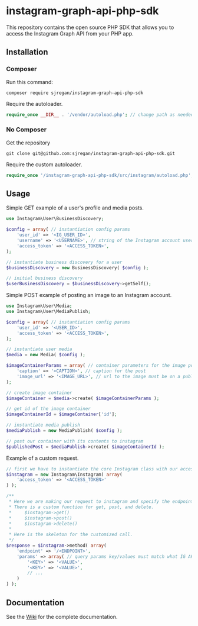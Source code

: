 # instagram-graph-api-php-sdk

This repository contains the open source PHP SDK that allows you to access the Instagram Graph API from your PHP app.

## Installation

### Composer

Run this command:

```
composer require sjregan/instagram-graph-api-php-sdk
```

Require the autoloader.

```php
require_once __DIR__ . '/vendor/autoload.php'; // change path as needed
```

### No Composer

Get the repository

```
git clone git@github.com:sjregan/instagram-graph-api-php-sdk.git
```

Require the custom autoloader.

```php
require_once '/instagram-graph-api-php-sdk/src/instagram/autoload.php'; // change path as needed
```

## Usage

Simple GET example of a user's profile and media posts.
```php
use Instagram\User\BusinessDiscovery;

$config = array( // instantiation config params
    'user_id' => '<IG_USER_ID>',
    'username' => '<USERNAME>', // string of the Instagram account username to get data on
    'access_token' => '<ACCESS_TOKEN>',
);

// instantiate business discovery for a user
$businessDiscovery = new BusinessDiscovery( $config );

// initial business discovery
$userBusinessDiscovery = $businessDiscovery->getSelf();
```

Simple POST example of posting an image to an Instagram account.
```php
use Instagram\User\Media;
use Instagram\User\MediaPublish;

$config = array( // instantiation config params
    'user_id' => '<USER_ID>',
    'access_token' => '<ACCESS_TOKEN>',
);

// instantiate user media
$media = new Media( $config );

$imageContainerParams = array( // container parameters for the image post
    'caption' => '<CAPTION>', // caption for the post
    'image_url' => '<IMAGE_URL>', // url to the image must be on a public server
);

// create image container
$imageContainer = $media->create( $imageContainerParams );

// get id of the image container
$imageContainerId = $imageContainer['id'];

// instantiate media publish
$mediaPublish = new MediaPublish( $config );

// post our container with its contents to instagram
$publishedPost = $mediaPublish->create( $imageContainerId );
```

Example of a custom request.
```php
// first we have to instantiate the core Instagram class with our access token
$instagram = new Instagram\Instagram( array(
    'access_token' => '<ACCESS_TOKEN>'
) );

/**
 * Here we are making our request to instagram and specify the endpoint along with our custom params.
 * There is a custom function for get, post, and delete.
 *     $instagram->get()
 *     $instagram->post()
 *     $instagram->delete()
 *
 * Here is the skeleton for the customized call.
 */
$response = $instagram->method( array(
    'endpoint' => '/<ENDPOINT>',
    'params' => array( // query params key/values must match what IG API is expecting for the endpoint
        '<KEY>' => '<VALUE>',
        '<KEY>' => '<VALUE>',
        // ...
    )
) );
```

## Documentation

See the [Wiki](https://github.com/jstolpe/instagram-graph-api-php-sdk/wiki) for the complete documentation.
